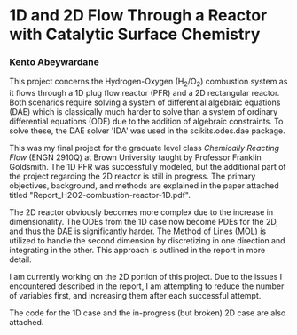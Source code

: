 # 1D and 2D Flow Through a Reactor with Catalytic Surface Chemistry
### Kento Abeywardane

This project concerns the Hydrogen-Oxygen (H<sub>2</sub>/O<sub>2</sub>) combustion system
as it flows through a 1D plug flow reactor (PFR) and a 2D rectangular reactor. Both scenarios
require solving a system of differential algebraic equations (DAE) which is classically much
harder to solve than a system of ordinary differential equations (ODE) due to the addition
of algebraic constraints. To solve these, the DAE solver 'IDA' was used in the scikits.odes.dae
package. 

This was my final project for the graduate level class _Chemically Reacting Flow_ (ENGN 2910Q) 
at Brown University taught by Professor Franklin Goldsmith. The 1D PFR was successfully modeled,
but the additional part of the project regarding the 2D reactor is still in progress. The 
primary objectives, background, and methods are explained in the paper attached titled 
"Report_H2O2-combustion-reactor-1D.pdf". 

The 2D reactor obviously becomes more complex due to the increase in dimensionality. The ODEs 
from the 1D case now become PDEs for the 2D, and thus the DAE is significantly harder. The Method
of Lines (MOL) is utilized to handle the second dimension by discretizing in one direction 
and integrating in the other. This approach is outlined in the report in more detail. 

I am currently working on the 2D portion of this project. Due to the issues I encountered 
described in the report, I am attempting to reduce the number of variables first, and increasing
them after each successful attempt.

The code for the 1D case and the in-progress (but broken) 2D case are also attached.
